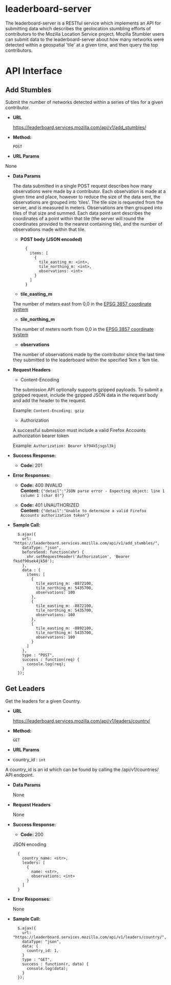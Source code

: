 # leaderboard-server

The leaderboard-server is a RESTful service which implements an API
for submitting data which describes the geolocation stumbling efforts
of contributors to the Mozilla Location Service project.  Mozilla Stumbler
users can submit data to the leaderboard-server about how many networks
were detected within a geospatial 'tile' at a given time, and then query
the top contributors.

# API Interface

Add Stumbles
----
 Submit the number of networks detected within a series of tiles for a given contributor.

* **URL**

  https://leaderboard.services.mozilla.com/api/v1/add_stumbles/

* **Method:**

  `POST`

*  **URL Params**

  None

* **Data Params**

  The data submitted in a single POST request describes how many observations 
  were made by a contributor.  Each observation is made at a given time and place,
  however to reduce the size of the data sent, the observations are grouped into 'tiles'.
  The tile size is requested from the server, and is measured in meters.  Observations are
  then grouped into tiles of that size and summed.  Each data point sent 
  describes the coordinates of a point within that tile (the server will round the coordinates
  provided to the nearest containing tile), and the number of observations made within that
  tile.

  * **POST body (JSON encoded)**

          {
            items: [
              {
                tile_easting_m: <int>,
                tile_northing_m: <int>,
                observations: <int>
              }
            ]
          }

  * **tile_easting_m**

  The number of meters east from 0,0 in the [EPSG 3857 coordinate system](http://spatialreference.org/ref/sr-org/7483/)

  * **tile_northing_m**

  The number of meters north from 0,0 in the [EPSG 3857 coordinate system](http://spatialreference.org/ref/sr-org/7483/)

  * **observations**

  The number of observations made by the contributor since the last time they submitted
  to the leaderboard within the specified 1km x 1km tile.

* **Request Headers**

  * Content-Encoding

  The submission API optionally supports gzipped payloads.  To submit a gzipped
  request, include the gzipped JSON data in the request body and add the
  header to the request.

  Example: `Content-Encoding: gzip`

  * Authorization

  A successful submission must include a valid Firefox Accounts authorization
  bearer token

  Example: `Authorization: Bearer kf94k5jsgsl3kj`

* **Success Response:**

  * **Code:** 201

* **Error Responses:**

  * **Code:** 400 INVALID  <br />
    **Content:** `{"detail":"JSON parse error - Expecting object: line 1 column 1 (char 0)"}`

  * **Code:** 401 UNAUTHORIZED <br />
    **Content:** `{"detail":"Unable to determine a valid Firefox Accounts authorization token"}`

* **Sample Call:**

        $.ajax({
          url: "https://leaderboard.services.mozilla.com/api/v1/add_stumbles/",
          dataType: "json",
          beforeSend: function(xhr) {
            xhr.setRequestHeader('Authorization', 'Bearer fksdf90sek4jk50');
          },
          data : {
            items: [
              {
                tile_easting_m: -8872100,
                tile_northing_m: 5435700,
                observations: 100
              },
              {
                tile_easting_m: -8872100,
                tile_northing_m: 5435700,
                observations: 100
              },
              {
                tile_easting_m: -8892100,
                tile_northing_m: 5435700,
                observations: 100
              }
            ]
          },
          type : "POST",
          success : function(req) {
            console.log(req);
          }
        });

Get Leaders
----
  Get the leaders for a given Country.

* **URL**

  https://leaderboard.services.mozilla.com/api/v1/leaders/country/

* **Method:**

  `GET`

*  **URL Params**

  * country_id : `int`

  A country_id is an id which can be found by calling the /api/v1/countries/ API endpoint.

* **Data Params**

  None

* **Request Headers**

  None

* **Success Response:**

  * **Code:** 200

  JSON encoding

        {
          country_name: <str>,
          leaders: [
            {
              name: <str>,
              observations: <int>
            }
          ]
        }

* **Error Responses:**

  None

* **Sample Call:**

        $.ajax({
          url: "https://leaderboard.services.mozilla.com/api/v1/leaders/country/",
          dataType: "json",
          data: {
            country_id: 1,
          }
          type : "GET",
          success : function(r, data) {
            console.log(data);
          }
        });
